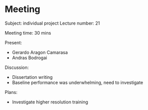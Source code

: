# Meeting

Subject: individual project
Lecture number: 21

Meeting time: 30 mins

Present: 
- Gerardo Aragon Camarasa
- Andras Bodrogai

Discussion: 
- Dissertation writing
- Baseline performance was underwhelming, need to investigate

Plans:
- Investigate higher resolution training